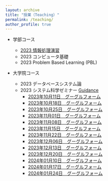 ```yaml
---
layout: archive
title: "授業（Teaching）"
permalink: /teaching/
author_profile: true
---
```


* 学部コース
  * [2023 情報処理演習](https://wanweiwei07.github.io/teaching/jse/)
  * 2023 コンピュータ基礎
  * 2023 Problem Based Learning (PBL)

* 大学院コース
  * 2023 データベースシステム論
  * 2023 システム科学ゼミナー [Guidance](https://wanweiwei07.github.io/files/2023insemi_guidance.pdf)
    * [2023年10月11日　グーグルフォーム](https://forms.gle/n2PMWxwaCo8W77FD8)
    * [2023年10月18日　グーグルフォーム](https://forms.gle/o1t2bEjZgg33x9BE8)
    * [2023年10月25日　グーグルフォーム](https://forms.gle/YDHR6pKf2gHK1B9B8)
    * [2023年11月01日　グーグルフォーム](https://forms.gle/XxG1D8H5x9DUbmzw6)
    * [2023年11月08日　グーグルフォーム](https://forms.gle/Atnucty4f73i2Z9w5)
    * [2023年11月15日　グーグルフォーム](https://forms.gle/9AVEGdkcD5HQYvEM7)
    * [2023年11月22日　グーグルフォーム](https://forms.gle/irhLxXTAsKQqtByT8)
    * [2023年12月06日　グーグルフォーム](https://forms.gle/FFuVmELUikbwZyYv5)
    * [2023年12月13日　グーグルフォーム](https://forms.gle/NKUGWfaTqCy8Fv6FA)
    * [2023年12月20日　グーグルフォーム](https://forms.gle/ENpXMk5KzZRT6Zi29)
    * [2024年01月10日　グーグルフォーム](https://forms.gle/AcZaT7ahpijcHPDWA)
    * [2024年01月17日　グーグルフォーム](https://forms.gle/74YP8UadPrVvH3HT8)
    * [2024年01月24日　グーグルフォーム](https://forms.gle/S41CeaS6MFY7QWj66)
